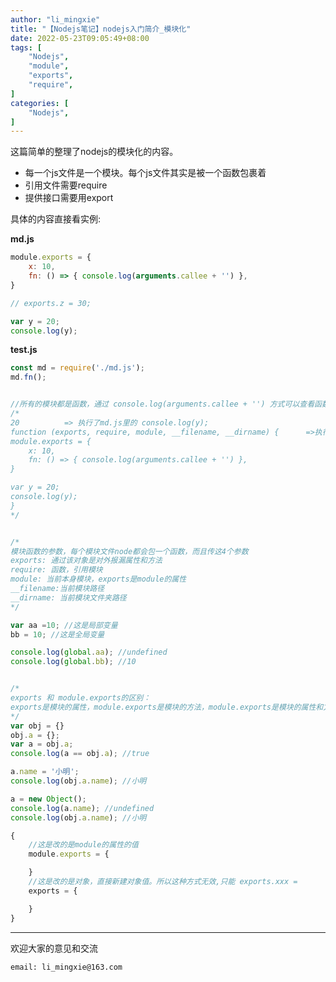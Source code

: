 ```yaml
---
author: "li_mingxie"
title: "【Nodejs笔记】nodejs入门简介_模块化"
date: 2022-05-23T09:05:49+08:00
tags: [
    "Nodejs",
    "module",
    "exports",
    "require",
]
categories: [
    "Nodejs",
]
---
```


这篇简单的整理了nodejs的模块化的内容。  <!--more-->

* 每一个js文件是一个模块。每个js文件其实是被一个函数包裹着  
* 引用文件需要require  
* 提供接口需要用export  

具体的内容直接看实例:  

**md.js**

```js
module.exports = {
    x: 10,
    fn: () => { console.log(arguments.callee + '') },
}

// exports.z = 30;

var y = 20;
console.log(y);

```

**test.js**

```js
const md = require('./md.js');
md.fn();


//所有的模块都是函数，通过 console.log(arguments.callee + '') 方式可以查看函数的值。
/*
20          => 执行了md.js里的 console.log(y);
function (exports, require, module, __filename, __dirname) {      =>执行了 console.log(arguments.callee + '')
module.exports = {
    x: 10,
    fn: () => { console.log(arguments.callee + '') },
}

var y = 20;
console.log(y);
}
*/


/*
模块函数的参数，每个模块文件node都会包一个函数，而且传这4个参数
exports: 通过该对象是对外报漏属性和方法
require: 函数，引用模块
module: 当前本身模块，exports是module的属性
__filename:当前模块路径
__dirname: 当前模块文件夹路径
*/

var aa =10; //这是局部变量
bb = 10; //这是全局变量

console.log(global.aa); //undefined
console.log(global.bb); //10


/*
exports 和 module.exports的区别：
exports是模块的属性，module.exports是模块的方法，module.exports是模块的属性和方法的集合。
*/
var obj = {}
obj.a = {};
var a = obj.a;
console.log(a == obj.a); //true

a.name = '小明';
console.log(obj.a.name); //小明

a = new Object();
console.log(a.name); //undefined
console.log(obj.a.name); //小明

{
    //这是改的是module的属性的值
    module.exports = {

    }
    //这是改的是对象，直接新建对象值。所以这种方式无效,只能 exports.xxx = 
    exports = {

    }
}
```

----------------------------------------------
欢迎大家的意见和交流

`email: li_mingxie@163.com`
